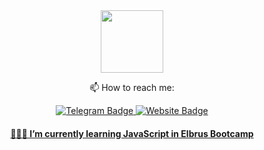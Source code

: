 <div id="header" align="center">
  <img src="https://media.giphy.com/media/3oKIPnAiaMCws8nOsE/giphy.gif" width="100"/>
  <div id="badges"><p>📫 How to reach me:</p>
  <a href="https://t.me/lisaliskin">
  <img src="https://img.shields.io/badge/Telegram-pink?style=for-the-badge&logo=telegram&logoColor=white" alt="Telegram Badge"/>
  <a href="https://t.me/lisaliskin">
  <img src="https://img.shields.io/badge/website-pink?logo=website&logoColor=white&style=for-the-badge" alt="Website Badge"/>
</div>
</div>

<h4 align="center">👩🏼‍💻 I’m currently learning JavaScript in Elbrus Bootcamp</h4>

